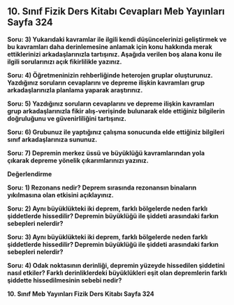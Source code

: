 ## 10. Sınıf Fizik Ders Kitabı Cevapları Meb Yayınları Sayfa 324

**Soru: 3) Yukarıdaki kavramlar ile ilgili kendi düşüncelerinizi geliştirmek ve bu kavramları daha derinlemesine anlamak için konu hakkında merak ettiklerinizi arkadaşlarınızla tartışınız. Aşağıda verilen boş alana konu ile ilgili sorularınızı açık fikirlilikle yazınız.**

**Soru: 4) Öğretmeninizin rehberliğinde heterojen gruplar oluşturunuz. Yazdığınız soruların cevaplarını ve depreme ilişkin kavramları grup arkadaşlarınızla planlama yaparak araştırınız.**

**Soru: 5) Yazdığınız soruların cevaplarını ve depreme ilişkin kavramları grup arkadaşlarınızla fikir alış-verişinde bulunarak elde ettiğiniz bilgilerin doğruluğunu ve güvenirliliğini tartışınız.**

**Soru: 6) Grubunuz ile yaptığınız çalışma sonucunda elde ettiğiniz bilgileri sınıf arkadaşlarınıza sununuz.**

**Soru: 7) Depremin merkez üssü ve büyüklüğü kavramlarından yola çıkarak depreme yönelik çıkarımlarınızı yazınız.**

**Değerlendirme**

**Soru: 1) Rezonans nedir? Deprem sırasında rezonansın binaların yıkılmasına olan etkisini açıklayınız.**

**Soru: 2) Aynı büyüklükteki iki deprem, farklı bölgelerde neden farklı şiddetlerde hissedilir? Depremin büyüklüğü ile şiddeti arasındaki farkın sebepleri nelerdir?**

**Soru: 3) Aynı büyüklükteki iki deprem, farklı bölgelerde neden farklı şiddetlerde hissedilir? Depremin büyüklüğü ile şiddeti arasındaki farkın sebepleri nelerdir?**

**Soru: 4) Odak noktasının derinliği, depremin yüzeyde hissedilen şiddetini nasıl etkiler? Farklı derinliklerdeki büyüklükleri eşit olan depremlerin farklı şiddette hissedilmesinin sebebi nedir?**

**10. Sınıf Meb Yayınları Fizik Ders Kitabı Sayfa 324**